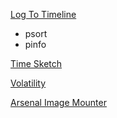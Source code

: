 [Log To Timeline](https://github.com/log2timeline/plaso)
- psort
- pinfo

[Time Sketch](https://timesketch.org/)

[Volatility](https://github.com/volatilityfoundation/volatility)


[Arsenal Image Mounter](https://arsenalrecon.com/downloads)